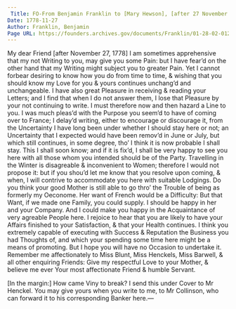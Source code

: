 ```yaml
---
 Title: FO-From Benjamin Franklin to [Mary Hewson], [after 27 November 1778]
Date: 1778-11-27
Author: Franklin, Benjamin
Page URL: https://founders.archives.gov/documents/Franklin/01-28-02-0121
---
```


My dear Friend
[after November 27, 1778]
I am sometimes apprehensive that my not Writing to you, may give you some Pain: but I have fear’d on the other hand that my Writing might subject you to greater Pain. Yet I cannot forbear desiring to know how you do from time to time, & wishing that you should know my Love for you & yours continues unchang’d and unchangeable. I have also great Pleasure in receiving & reading your Letters; and I find that when I do not answer them, I lose that Pleasure by your not continuing to write. I must therefore now and then hazard a Line to you.
I was much pleas’d with the Purpose you seem’d to have of coming over to France; I delay’d writing, either to encourage or discourage it, from the Uncertainty I have long been under whether I should stay here or not; an Uncertainty that I expected would have been remov’d in June or July, but which still continues, in some degree, tho’ I think it is now probable I shall stay. This I shall soon know; and if it is fix’d, I shall be very happy to see you here with all those whom you intended should be of the Party. Travelling in the Winter is disagreable & inconvenient to Women; therefore I would not propose it: but if you shou’d let me know that you resolve upon coming, & when, I will contrive to accommodate you here with suitable Lodgings. Do you think your good Mother is still able to go thro’ the Trouble of being as formerly my Oeconome. Her want of French would be a Difficulty: But that Want, if we made one Family, you could supply. I should be happy in her and your Company. And I could make you happy in the Acquaintance of very agreable People here.
I rejoice to hear that you are likely to have your Affairs finished to your Satisfaction, & that your Health continues. I think you extremely capable of executing with Success & Reputation the Business you had Thoughts of, and which your spending some time here might be a means of promoting. But I hope you will have no Occasion to undertake it. Remember me affectionately to Miss Blunt, Miss Henckels, Miss Barwell, & all other enquiring Friends: Give my respectful Love to your Mother, & believe me ever Your most affectionate Friend & humble Servant.
 
[In the margin:] How came Viny to break? I send this under Cover to Mr Henckel. You may give yours when you write to me, to Mr Collinson, who can forward it to his corresponding Banker here.—

